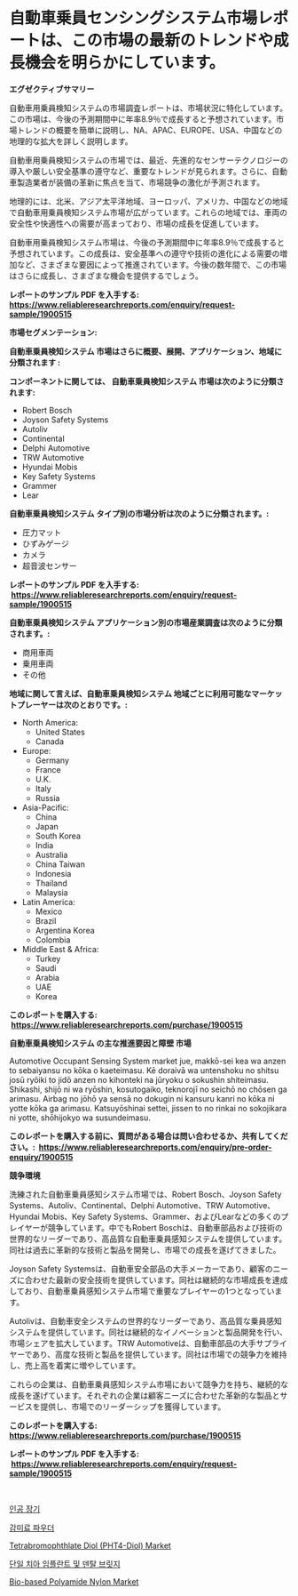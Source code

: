 <p><h1>自動車乗員センシングシステム市場レポートは、この市場の最新のトレンドや成長機会を明らかにしています。</h1></p><p><strong>エグゼクティブサマリー</strong></p>
<p><p>自動車用乗員検知システムの市場調査レポートは、市場状況に特化しています。この市場は、今後の予測期間中に年率8.9％で成長すると予想されています。市場トレンドの概要を簡単に説明し、NA、APAC、EUROPE、USA、中国などの地理的な拡大を詳しく説明します。</p><p>自動車用乗員検知システムの市場では、最近、先進的なセンサーテクノロジーの導入や厳しい安全基準の遵守など、重要なトレンドが見られます。さらに、自動車製造業者が装備の革新に焦点を当て、市場競争の激化が予測されます。</p><p>地理的には、北米、アジア太平洋地域、ヨーロッパ、アメリカ、中国などの地域で自動車用乗員検知システム市場が広がっています。これらの地域では、車両の安全性や快適性への需要が高まっており、市場の成長を促進しています。</p><p>自動車用乗員検知システム市場は、今後の予測期間中に年率8.9％で成長すると予想されています。この成長は、安全基準への遵守や技術の進化による需要の増加など、さまざまな要因によって推進されています。今後の数年間で、この市場はさらに成長し、さまざまな機会を提供するでしょう。</p></p>
<p><strong>レポートのサンプル PDF を入手する: <a href="https://www.reliableresearchreports.com/enquiry/request-sample/1900515">https://www.reliableresearchreports.com/enquiry/request-sample/1900515</a></strong></p>
<p><strong>市場セグメンテーション:</strong></p>
<p><strong> 自動車乗員検知システム 市場はさらに概要、展開、アプリケーション、地域に分類されます :</strong></p>
<p><strong>コンポーネントに関しては、 自動車乗員検知システム 市場は次のように分類されます: &nbsp;</strong></p>
<p><ul><li>Robert Bosch</li><li>Joyson Safety Systems</li><li>Autoliv</li><li>Continental</li><li>Delphi Automotive</li><li>TRW Automotive</li><li>Hyundai Mobis</li><li>Key Safety Systems</li><li>Grammer</li><li>Lear</li></ul></p>
<p><strong> 自動車乗員検知システム タイプ別の市場分析は次のように分類されます。:</strong></p>
<p><ul><li>圧力マット</li><li>ひずみゲージ</li><li>カメラ</li><li>超音波センサー</li></ul></p>
<p><strong>レポートのサンプル PDF を入手する: &nbsp;<a href="https://www.reliableresearchreports.com/enquiry/request-sample/1900515">https://www.reliableresearchreports.com/enquiry/request-sample/1900515</a></strong></p>
<p><strong> 自動車乗員検知システム アプリケーション別の市場産業調査は次のように分類されます。:</strong></p>
<p><ul><li>商用車両</li><li>乗用車両</li><li>その他</li></ul></p>
<p><strong>地域に関して言えば、自動車乗員検知システム 地域ごとに利用可能なマーケットプレーヤーは次のとおりです。:</strong></p>
<p><ul>
    <li>
        North America:
        <ul>
            <li>United States</li>
            <li>Canada</li>
        </ul>
    </li>
    <li>
        Europe:
        <ul>
            <li>Germany</li>
            <li>France</li>
            <li>U.K.</li>
            <li>Italy</li>
            <li>Russia</li>
        </ul>
    </li>
    <li>
        Asia-Pacific:
        <ul>
            <li>China</li>
            <li>Japan</li>
            <li>South Korea</li>
            <li>India</li>
            <li>Australia</li>
            <li>China Taiwan</li>
            <li>Indonesia</li>
            <li>Thailand</li>
            <li>Malaysia</li>
        </ul>
    </li>
    <li>
        Latin America:
        <ul>
            <li>Mexico</li>
            <li>Brazil</li>
            <li>Argentina Korea</li>
            <li>Colombia</li>
        </ul>
    </li>
    <li>
        Middle East & Africa:
        <ul>
            <li>Turkey</li>
            <li>Saudi</li>
            <li>Arabia</li>
            <li>UAE</li>
            <li>Korea</li>
        </ul>
    </li>
    </ul></p>
<p><strong>このレポートを購入する: &nbsp;<a href="https://www.reliableresearchreports.com/purchase/1900515">https://www.reliableresearchreports.com/purchase/1900515</a></strong></p>
<p><strong>自動車乗員検知システム の主な推進要因と障壁 市場</strong></p>
<p><p>Automotive Occupant Sensing System market jue, makkō-sei kea wa anzen to sebaiyansu no kōka o kaeteimasu. Kē doraivā wa untenshoku no shitsu josū ryōiki to jidō anzen no kihonteki na jūryoku o sokushin shiteimasu. Shikashi, shijō ni wa ryōshin, kosutogaiko, teknorojī no seichō no chōsen ga arimasu. Airbag no jōhō ya sensā no dokugin ni kansuru kanri no kōka ni yotte kōka ga arimasu. Katsuyōshinai settei, jissen to no rinkai no sokojikara ni yotte, shōhijokyo wa susundeimasu.</p></p>
<p><strong>このレポートを購入する前に、質問がある場合は問い合わせるか、共有してください。:&nbsp; <a href="https://www.reliableresearchreports.com/enquiry/pre-order-enquiry/1900515">https://www.reliableresearchreports.com/enquiry/pre-order-enquiry/1900515</a></strong></p>
<p><strong>競争環境</strong></p>
<p><p>洗練された自動車乗員感知システム市場では、Robert Bosch、Joyson Safety Systems、Autoliv、Continental、Delphi Automotive、TRW Automotive、Hyundai Mobis、Key Safety Systems、Grammer、およびLearなどの多くのプレイヤーが競争しています。中でもRobert Boschは、自動車部品および技術の世界的なリーダーであり、高品質な自動車乗員感知システムを提供しています。同社は過去に革新的な技術と製品を開発し、市場での成長を遂げてきました。</p><p>Joyson Safety Systemsは、自動車安全部品の大手メーカーであり、顧客のニーズに合わせた最新の安全技術を提供しています。同社は継続的な市場成長を達成しており、自動車乗員感知システム市場で重要なプレイヤーの1つとなっています。</p><p>Autolivは、自動車安全システムの世界的なリーダーであり、高品質な乗員感知システムを提供しています。同社は継続的なイノベーションと製品開発を行い、市場シェアを拡大しています。TRW Automotiveは、自動車部品の大手サプライヤーであり、高度な技術と製品を提供しています。同社は市場での競争力を維持し、売上高を着実に増やしています。</p><p>これらの企業は、自動車乗員感知システム市場において競争力を持ち、継続的な成長を遂げています。それぞれの企業は顧客ニーズに合わせた革新的な製品とサービスを提供し、市場でのリーダーシップを獲得しています。</p></p>
<p><strong>このレポートを購入する: &nbsp; <a href="https://www.reliableresearchreports.com/purchase/1900515">https://www.reliableresearchreports.com/purchase/1900515</a></strong></p>
<p><strong>レポートのサンプル PDF を入手する: &nbsp;<a href="https://www.reliableresearchreports.com/enquiry/request-sample/1900515">https://www.reliableresearchreports.com/enquiry/request-sample/1900515</a></strong><strong></strong></p>
<p>&nbsp;</p>
<p><p><a href="https://github.com/jntpkh496620/Market-Research-Report-List-1/blob/main/43979641296.md">인공 장기</a></p><p><a href="https://medium.com/@jerrodhilll68/%EB%8B%B9%EB%B6%84%EB%A7%9B-%EA%B0%80%EB%A3%A8-%EC%8B%9C%EC%9E%A5-%EC%A7%80%ED%91%9C-%ED%95%B4%EB%8F%85-%EC%8B%9C%EC%9E%A5-%EC%A0%90%EC%9C%A0%EC%9C%A8-%ED%8A%B8%EB%A0%8C%EB%93%9C-%EB%B0%8F-%EC%84%B1%EC%9E%A5-%ED%8C%A8%ED%84%B4-2aad4fc312e6">감미료 파우더</a></p><p><a href="https://github.com/globismark/Market-Research-Report-List-2/blob/main/tetrabromophthlate-diol-pht4-diol-market.md">Tetrabromophthlate Diol (PHT4-Diol) Market</a></p><p><a href="https://github.com/vsoq0zknh59/Market-Research-Report-List-1/blob/main/76022561297.md">단일 치아 임플란트 및 덴탈 브릿지</a></p><p><a href="https://issuu.com/reportprime-2/docs/bio-based-polyamide-nylon-market-size-2030.pptx">Bio-based Polyamide Nylon Market</a></p></p>